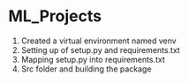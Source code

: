 # ML_Projects

1. Created a virtual environment named venv
2. Setting up of setup.py and requirements.txt
3. Mapping setup.py into requirements.txt
4. Src folder and building the package
